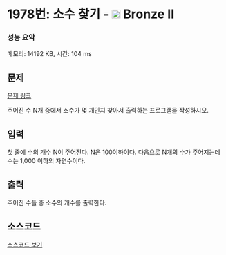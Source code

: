 # 1978번: 소수 찾기 - <img src="https://static.solved.ac/tier_small/4.svg" style="height:20px" /> Bronze II

<!-- performance -->
### 성능 요약
메모리: 14192 KB, 시간: 104 ms
<!-- end -->

## 문제

[문제 링크](https://boj.kr/1978)

<p>주어진 수 N개&nbsp;중에서&nbsp;소수가 몇 개인지 찾아서 출력하는 프로그램을 작성하시오.</p>

## 입력

<p>첫 줄에 수의 개수 N이 주어진다. N은 100이하이다. 다음으로 N개의 수가 주어지는데 수는 1,000 이하의 자연수이다.</p>

## 출력

<p>주어진 수들 중 소수의 개수를 출력한다.</p>

## 소스코드

[소스코드 보기](Main.java)
